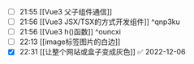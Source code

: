 - [ ] 21:55 [[Vue3 父子组件通信]]
- [ ] 21:56 [[Vue3 JSX/TSX的方式开发组件]] ^qnp3ku
- [ ] 21:56 [[Vue3 h()函数]] ^ouncxi
- [ ] 22:13 [[image标签图片的白边]]
- [x] 22:31 [[让整个网站或盒子变成灰色]] ✅ 2022-12-06
